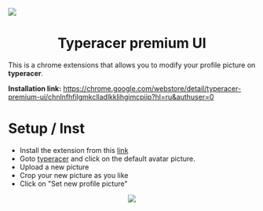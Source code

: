 ![](https://github.com/Hereugo/typeracer-premium-account-UI/blob/main/images/header.jpeg?raw=true)

<h1 align="center">Typeracer premium UI</h1>

This is a chrome extensions that allows you to modify your profile picture on **typeracer**.

**Installation link:** https://chrome.google.com/webstore/detail/typeracer-premium-ui/chnlnfhfilgmkclladlkklihgimcpiip?hl=ru&authuser=0

# Setup / Inst
* Install the extension from this [link](https://chrome.google.com/webstore/detail/typeracer-premium-ui/chnlnfhfilgmkclladlkklihgimcpiip?hl=ru&authuser=0)
* Goto [typeracer](https://typeracer.com) and click on the default avatar picture.
* Upload a new picture
* Crop your new picture as you like
* Click on "Set new profile picture" 

<p align="center">
  <img src="https://github.com/Hereugo/typeracer-premium-account-UI/blob/main/images/crop.jpeg?raw=true">
</p>
